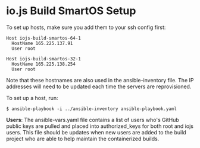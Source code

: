 # io.js Build SmartOS Setup

To set up hosts, make sure you add them to your ssh config first:
```
Host iojs-build-smartos-64-1
  HostName 165.225.137.91
  User root

Host iojs-build-smartos-32-1
  HostName 165.225.138.254
  User root
```

Note that these hostnames are also used in the ansible-inventory file. The IP addresses will need to be updated each time the servers are reprovisioned.

To set up a host, run:

```text
$ ansible-playbook -i ../ansible-inventory ansible-playbook.yaml
```

**Users**: The ansible-vars.yaml file contains a list of users who's GitHub public keys are pulled and placed into
authorized_keys for both root and iojs users. This file should be updates when new users are added to the build project
who are able to help maintain the containerized builds.
